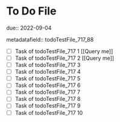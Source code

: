 # To Do File

due:: 2022-09-04

metadatafield:: todoTestFile_717_88

- [ ] Task of todoTestFile_717 1 [[Query me]]
- [ ] Task of todoTestFile_717 2 [[Query me]]
- [ ] Task of todoTestFile_717 3
- [ ] Task of todoTestFile_717 4
- [ ] Task of todoTestFile_717 5
- [ ] Task of todoTestFile_717 6
- [ ] Task of todoTestFile_717 7
- [ ] Task of todoTestFile_717 8
- [ ] Task of todoTestFile_717 9
- [ ] Task of todoTestFile_717 10